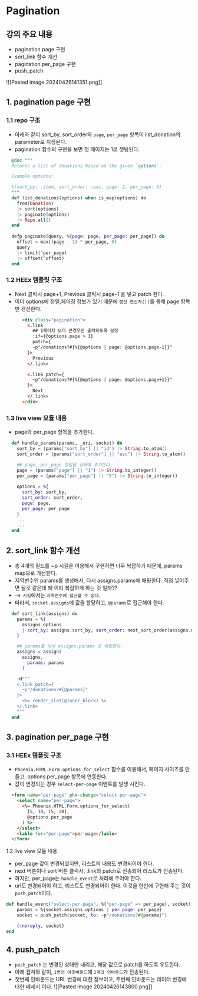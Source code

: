 # Pagination

## 강의 주요 내용

* pagination page 구현
* sort_link 함수 개선
* pagination per_page 구현
* push_patch

![[Pasted image 20240426141351.png]]

## 1. pagination page 구현

### 1.1 repo 구조

* 아래와 같이 sort_by, sort_order와 `page`, `per_page` 항목이 list_donation의 parameter로 지정된다.
* pagination 함수의 구현을 보면 첫 페이지는 1로 셋팅된다.

```elixir
  @doc """
  Returns a list of donations based on the given `options`.  

  Example options:  

  %{sort_by: :item, sort_order: :asc, page: 2, per_page: 5}
  """
  def list_donations(options) when is_map(options) do
    from(Donation)
    |> sort(options)
    |> paginate(options)
    |> Repo.all()
  end
  
  defp paginate(query, %{page: page, per_page: per_page}) do
    offset = max((page - 1) * per_page, 0)
    query
    |> limit(^per_page)
    |> offset(^offset)
  end
```

### 1.2 HEEx 템플릿 구조

* Next 클릭시 page+1, Previous 클릭시 page-1 을 넣고 patch 한다.
* 이미 options에 정렬,페이징 정보가 있기 때문에 `갱신 연산자(|)`를 통해 page 항목만 갱신한다.
```html
      <div class="pagination">
        <.link
          ## 1페이지 보다 큰경우만 출력되도록 설정
          :if={@options.page > 1}
          patch={          
          ~p"/donations?#{%{@options | page: @options.page-1}}"
        }>
          Previous
        </.link>  

        <.link patch={
          ~p"/donations?#{%{@options | page: @options.page+1}}"
        }>
          Next
        </.link>
      </div>
```

### 1.3 live view 모듈 내용

* page와 per_page 항목을 추가한다.
```elixir
  def handle_params(params, _uri, socket) do
    sort_by = (params["sort_by"] || "id") |> String.to_atom()
    sort_order = (params["sort_order"] || "asc") |> String.to_atom()  

    ## page, per_page 컬럼을 상태에 추가한다.
    page = (params["page"] || "1") |> String.to_integer()
    per_page = (params["per_page"] || "5") |> String.to_integer()
 
	options = %{
      sort_by: sort_by,
      sort_order: sort_order,
      page: page,
      per_page: per_page
    }
    ...
    ...
  end
```


## 2. sort_link 함수 개선

* 총 4개의 필드를 ~p 시길을 이용해서 구현하면 너무 복잡하기 때문에, params map으로 개선한다.
* 지역변수인 params를 생성해서, 다시 assigns.params에 매핑한다. 직접 넣어주면 될것 같은데 왜 이리 복잡하게 하는 것 일까??
* `~H 시길`에서는 `지역변수에 접근할 수 없다`.
* 따라서, `socket.assigns`에 값을 할당하고, `@params`로 접근해야 한다.
```elixir
  def sort_link(assigns) do
    params = %{
      assigns.options
      | sort_by: assigns.sort_by, sort_order: next_sort_order(assigns.options.sort_order)
    }  

    ## params를 다시 assigns.params 로 매핑한다.
    assigns = assign(
      assigns,
        params: params
      )  

    ~H"""
    <.link patch={
      ~p"/donations?#{@params}"
    }>
      <%= render_slot(@inner_block) %>
    </.link>
    """
  end
```

## 3. pagination per_page 구현

### 3.1 HEEx 템플릿 구조

* `Phoenix.HTML.Form.options_for_select` 함수를 이용해서, 페이지 사이즈를 만들고, options.per_page 항목에 연동한다.
* 값이 변경되는 경우 `select-per-page` 이벤트를 발생 시킨다.
```html
  <form name="per-page" phx-change="select-per-page">
    <select name="per-page">
      <%= Phoenix.HTML.Form.options_for_select(
        [5, 10, 15, 20],
        @options.per_page
      ) %>
    </select>
    <lable for="per-page">per page</lable>
  </form>
```

1.2 live view 모듈 내용

* per_page 값이 변경되었지만, 리스트의 내용도 변경되어야 한다.
* next 버튼이나 sort 버튼 클릭시, .link의 patch로 전송되어 리스트가 전송된다.
* 하지만, per_page는 `handle_event`로 처리해 주어야 한다.
* url도 변경되어야 하고, 리스트도 변경되어야 한다. 이것을 한번에 구현해 주는 것이 `push_patch`이다.
```elixir
def handle_event("select-per-page", %{"per-page" => per_page}, socket) do
    params = %{socket.assigns.options | per_page: per_page}
    socket = push_patch(socket, to: ~p"/donations?#{params}") 

    {:noreply, socket}
end
```


## 4. push_patch

* `push_patch` 는 변경된 상태만 내리고, 해당 값으로 patch를 하도록 유도한다.
* 아래 캡쳐와 같이, `1번의 아웃바운드`에 `2개의 인바운드`가 전송된다.
* 첫번째 인바운드는 URL 변경에 대한 정보이고, 두번째 인바운드는 데이터 변경에 대한 메세지 이다.
![[Pasted image 20240426143800.png]]